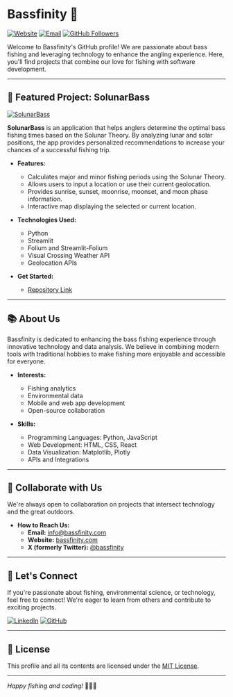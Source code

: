 # Bassfinity 🎣

[![Website](https://img.shields.io/badge/Website-bassfinity.com-blue)](https://bassfinity.com)
[![Email](https://img.shields.io/badge/Email-info@bassfinity.com-red)](mailto:info@bassfinity.com)
[![GitHub Followers](https://img.shields.io/github/followers/bassfinity?label=Follow&style=social)](https://github.com/bassfinity)

Welcome to Bassfinity's GitHub profile! We are passionate about bass fishing and leveraging technology to enhance the angling experience. Here, you'll find projects that combine our love for fishing with software development.

---

## 🎣 Featured Project: SolunarBass

[![SolunarBass](https://img.shields.io/badge/SolunarBass-App-brightgreen)](https://github.com/bassfinity/solunarbass)

**SolunarBass** is an application that helps anglers determine the optimal bass fishing times based on the Solunar Theory. By analyzing lunar and solar positions, the app provides personalized recommendations to increase your chances of a successful fishing trip.

- **Features:**
  - Calculates major and minor fishing periods using the Solunar Theory.
  - Allows users to input a location or use their current geolocation.
  - Provides sunrise, sunset, moonrise, moonset, and moon phase information.
  - Interactive map displaying the selected or current location.

- **Technologies Used:**
  - Python
  - Streamlit
  - Folium and Streamlit-Folium
  - Visual Crossing Weather API
  - Geolocation APIs

- **Get Started:**
  - [Repository Link](https://github.com/bassfinity/solunarbass)

---

## 📚 About Us

Bassfinity is dedicated to enhancing the bass fishing experience through innovative technology and data analysis. We believe in combining modern tools with traditional hobbies to make fishing more enjoyable and accessible for everyone.

- **Interests:**
  - Fishing analytics
  - Environmental data
  - Mobile and web app development
  - Open-source collaboration

- **Skills:**
  - Programming Languages: Python, JavaScript
  - Web Development: HTML, CSS, React
  - Data Visualization: Matplotlib, Plotly
  - APIs and Integrations

---

## 🤝 Collaborate with Us

We're always open to collaboration on projects that intersect technology and the great outdoors.

- **How to Reach Us:**
  - **Email:** [info@bassfinity.com](mailto:info@bassfinity.com)
  - **Website:** [bassfinity.com](https://bassfinity.com)
  - **X (formerly Twitter):** [@bassfinity](https://x.com/bassfinity)

---

## 🌱 Let's Connect

If you're passionate about fishing, environmental science, or technology, feel free to connect! We're eager to learn from others and contribute to exciting projects.

[![LinkedIn](https://img.shields.io/badge/LinkedIn-Connect-blue)](https://www.linkedin.com/company/bassfinity/)
[![GitHub](https://img.shields.io/badge/GitHub-Profile-black)](https://github.com/bassfinity)

---

## 📝 License

This profile and all its contents are licensed under the [MIT License](https://opensource.org/licenses/MIT).

---

*Happy fishing and coding!* 🎣👨‍💻
